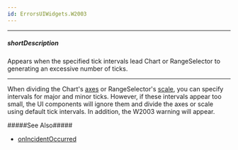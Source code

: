 ```yaml
---
id: ErrorsUIWidgets.W2003
---
```

---
##### shortDescription
Appears when the specified tick intervals lead Chart or RangeSelector to generating an excessive number of ticks.

---
When dividing the Chart's [axes](/concepts/05%20UI%20Components/Chart/20%20Axes/00%20Overview.md '/Documentation/Guide/UI_Components/Chart/Axes/Overview/') or RangeSelector's [scale](/concepts/05%20UI%20Components/RangeSelector/10%20Visual%20Elements/10%20Scale '/Documentation/Guide/UI_Components/RangeSelector/Visual_Elements/#Scale'), you can specify intervals for major and minor ticks. However, if these intervals appear too small, the UI components will ignore them and divide the axes or scale using default tick intervals. In addition, the W2003 warning will appear.

#####See Also#####
- [onIncidentOccurred](/api-reference/10%20UI%20Components/BaseWidget/1%20Configuration/onIncidentOccurred.md '/Documentation/ApiReference/UI_Components/dxRangeSelector/Configuration/#onIncidentOccurred')
